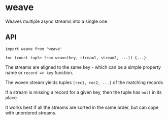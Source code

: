 # weave
Weaves multiple async streams into a single one

## API
```
import weave from 'weave'

for (const tuple from weave(key, stream1, stream2, ...)) {...}
```

The streams are aligned to the same key - which can be a simple property name or `record => key` function.

The woven stream yields tuples `[rec1, rec2, ...]` of the matching records

If a stream is missing a record for a given key, then the tuple has `null` in its place.

It works best if all the streams are sorted in the same order, but can cope with unordered streams.
